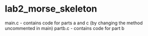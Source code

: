 # lab2_morse_skeleton

main.c - contains code for parts a and c (by changing the method uncommented in main)
partb.c - contains code for part b

